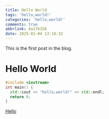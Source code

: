 ```yaml
---
title: Hello World
tags: 'hello,world!'
categories: 'hello,world!'
comments: true
abbrlink: 4a17b156
date: 2025-01-04 13:18:32
---
```


This is the first post in the blog.

<!--more-->

# Hello World

```c++
#include <iostream>
int main() {
  std::cout << "hello,world!" << std::endl;
  return 0;
}
```

[Hello](./)



